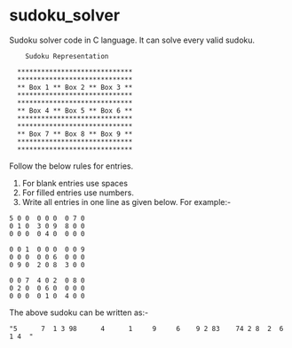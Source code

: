 # sudoku_solver
Sudoku solver code in C language. It can solve every valid sudoku.



```
    Sudoku Representation
    
  *****************************
  *****************************
  ** Box 1 ** Box 2 ** Box 3 **
  *****************************
  *****************************
  ** Box 4 ** Box 5 ** Box 6 **
  *****************************
  *****************************
  ** Box 7 ** Box 8 ** Box 9 **
  *****************************
  *****************************
```

Follow the below rules for entries.
  1. For blank entries use spaces
  2. For filled entries use numbers.
  3. Write all entries in one line as given below.
  For example:-
  
    5 0 0  0 0 0  0 7 0
    0 1 0  3 0 9  8 0 0
    0 0 0  0 4 0  0 0 0

    0 0 1  0 0 0  0 0 9
    0 0 0  0 0 6  0 0 0
    0 9 0  2 0 8  3 0 0

    0 0 7  4 0 2  0 8 0
    0 2 0  0 6 0  0 0 0
    0 0 0  0 1 0  4 0 0
  
  The above sudoku can be written as:-
```
"5      7  1 3 98      4      1     9     6    9 2 83    74 2 8  2  6        1 4  "
```
